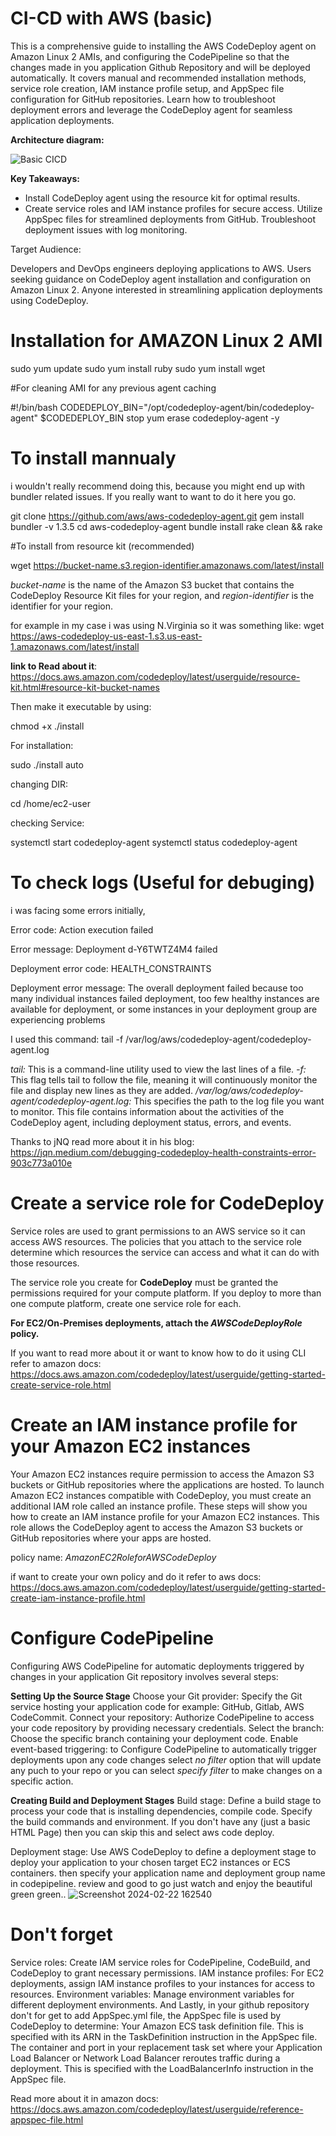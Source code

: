 # CI-CD with AWS (basic)
This is a comprehensive guide to installing the AWS CodeDeploy agent on Amazon Linux 2 AMIs, and configuring the CodePipeline so that the changes made in you application Github Repository and will be deployed automatically. It covers manual and recommended installation methods, service role creation, IAM instance profile setup, and AppSpec file configuration for GitHub repositories. Learn how to troubleshoot deployment errors and leverage the CodeDeploy agent for seamless application deployments.

**Architecture diagram:**

![Basic CICD ](https://github.com/SomeshRao007/CI-CD-AWS-Basic/assets/111784343/492183d2-b4d0-4a16-a648-24a8fc916e5d)


**Key Takeaways:**

- Install CodeDeploy agent using the resource kit for optimal results.
- Create service roles and IAM instance profiles for secure access.
Utilize AppSpec files for streamlined deployments from GitHub.
Troubleshoot deployment issues with log monitoring.

Target Audience:

Developers and DevOps engineers deploying applications to AWS.
Users seeking guidance on CodeDeploy agent installation and configuration on Amazon Linux 2.
Anyone interested in streamlining application deployments using CodeDeploy.

# Installation for AMAZON Linux 2 AMI

sudo yum update
sudo yum install ruby
sudo yum install wget

#For cleaning AMI for any previous agent caching

#!/bin/bash
CODEDEPLOY_BIN="/opt/codedeploy-agent/bin/codedeploy-agent"
$CODEDEPLOY_BIN stop
yum erase codedeploy-agent -y

# To install mannualy 
i wouldn't really recommend doing this, because you might end up with bundler related issues. If you really want to want to do it here you go. 

git clone https://github.com/aws/aws-codedeploy-agent.git
gem install bundler -v 1.3.5
cd aws-codedeploy-agent
bundle install
rake clean && rake

#To install from resource kit (recommended)

wget https://bucket-name.s3.region-identifier.amazonaws.com/latest/install

_bucket-name_ is the name of the Amazon S3 bucket that contains the CodeDeploy Resource Kit files for your region, and _region-identifier_ is the identifier for your region. 

for example in my case i was using N.Virginia so it was something like: wget https://aws-codedeploy-us-east-1.s3.us-east-1.amazonaws.com/latest/install

**link to Read about it**: https://docs.aws.amazon.com/codedeploy/latest/userguide/resource-kit.html#resource-kit-bucket-names

Then make it executable by using:

chmod +x ./install

For installation: 

sudo ./install auto

changing DIR: 

cd /home/ec2-user

checking Service: 

systemctl start codedeploy-agent
systemctl status codedeploy-agent


# To check logs (Useful for debuging)

i was facing some errors initially,

Error code:
Action execution failed

Error message:
Deployment d-Y6TWTZ4M4 failed

Deployment error code:
HEALTH_CONSTRAINTS

Deployment error message:
The overall deployment failed because too many individual instances failed deployment, too few healthy instances are available for deployment, or some instances in your deployment group are experiencing problems

I used this command:
tail -f /var/log/aws/codedeploy-agent/codedeploy-agent.log

_tail:_ This is a command-line utility used to view the last lines of a file.
_-f:_ This flag tells tail to follow the file, meaning it will continuously monitor the file and display new lines as they are added.
_/var/log/aws/codedeploy-agent/codedeploy-agent.log:_ This specifies the path to the log file you want to monitor. This file contains information about the activities of the CodeDeploy agent, including deployment status, errors, and events.

Thanks to jNQ read more about it in his blog: https://jqn.medium.com/debugging-codedeploy-health-constraints-error-903c773a010e


# Create a service role for CodeDeploy

Service roles are used to grant permissions to an AWS service so it can access AWS resources. The policies that you attach to the service role determine which resources the service can access and what it can do with those resources. 

The service role you create for **CodeDeploy** must be granted the permissions required for your compute platform. If you deploy to more than one compute platform, create one service role for each. 

**For EC2/On-Premises deployments, attach the _AWSCodeDeployRole_ policy.**

If you want to read more about it or want to know how to do it using CLI refer to amazon docs: https://docs.aws.amazon.com/codedeploy/latest/userguide/getting-started-create-service-role.html

# Create an IAM instance profile for your Amazon EC2 instances

Your Amazon EC2 instances require permission to access the Amazon S3 buckets or GitHub repositories where the applications are hosted. To launch Amazon EC2 instances compatible with CodeDeploy, you must create an additional IAM role called an instance profile. These steps will show you how to create an IAM instance profile for your Amazon EC2 instances. This role allows the CodeDeploy agent to access the Amazon S3 buckets or GitHub repositories where your apps are hosted. 

policy name: _AmazonEC2RoleforAWSCodeDeploy_

if want to create your own policy and do it refer to aws docs: https://docs.aws.amazon.com/codedeploy/latest/userguide/getting-started-create-iam-instance-profile.html

# Configure CodePipeline

Configuring AWS CodePipeline for automatic deployments triggered by changes in your application Git repository involves several steps:

**Setting Up the Source Stage**
Choose your Git provider: Specify the Git service hosting your application code for example: GitHub, Gitlab, AWS CodeCommit.
Connect your repository: Authorize CodePipeline to access your code repository by providing necessary credentials.
Select the branch: Choose the specific branch containing your deployment code.
Enable event-based triggering: to Configure CodePipeline to automatically trigger deployments upon any code changes select _no filter_ option that will update any puch to your repo or you can select _specify filter_ to make changes on a specific action.

**Creating Build and Deployment Stages**
Build stage:
Define a build stage to process your code that is installing dependencies, compile code. Specify the build commands and environment. 
If you don't have any (just a basic HTML Page) then you can skip this and select aws code deploy.

Deployment stage:
Use AWS CodeDeploy to define a deployment stage to deploy your application to your chosen target EC2 instances or ECS containers.
then specify your application name and deployment group name in codepipeline.
review and good to go just watch and enjoy the beautiful green green..
![Screenshot 2024-02-22 162540](https://github.com/SomeshRao007/CI-CD-AWS-Basic/assets/111784343/97e75c20-ba86-4646-b929-6009033cb398)



# Don't forget 
Service roles: Create IAM service roles for CodePipeline, CodeBuild, and CodeDeploy to grant necessary permissions.
IAM instance profiles: For EC2 deployments, assign IAM instance profiles to your instances for access to resources.
Environment variables: Manage environment variables for different deployment environments.
And Lastly, in your github repository don't for get to add AppSpec.yml file, the AppSpec file is used by CodeDeploy to determine:
Your Amazon ECS task definition file. This is specified with its ARN in the TaskDefinition instruction in the AppSpec file.
The container and port in your replacement task set where your Application Load Balancer or Network Load Balancer reroutes traffic during a deployment. This is specified with the LoadBalancerInfo instruction in the AppSpec file.

Read more about it in amazon docs: https://docs.aws.amazon.com/codedeploy/latest/userguide/reference-appspec-file.html



